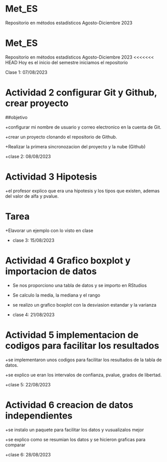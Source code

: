 # Met_ES
Repositorio en métodos estadísticos Agosto-Diciembre 2023 
# Met_ES
Repositorio en métodos estadísticos Agosto-Diciembre 2023 
<<<<<<< HEAD
Hoy es el inicio del semestre iniciamos el repositorio

Clase 1: 07/08/2023

# Actividad 2 configurar Git y Github, crear proyecto 

##objetivo 

+configurar mi nombre de usuario y correo electronico en la cuenta de Git. 

+crear un proyecto clonando el repositorio de Github. 

+Realizar la primera sincronozacion del proyecto y la nube (Github)

+clase 2: 08/08/2023

# Actividad 3 Hipotesis 

+el profesor explico que era una hipotesis y los tipos que existen, ademas del valor de alfa y pvalue. 

# Tarea 
+Elavorar un ejemplo con lo visto en clase 

+ clase 3: 15/08/2023

# Actividad 4 Grafico boxplot y importacion de datos 

+ Se nos proporciono una tabla de datos y se importo en RStudios

+ Se calculo la media, la mediana y el rango

+ se realizo un grafico boxplot con la desviasion estandar y la varianza

+ clase 4: 21/08/2023

# Actividad 5 implementacion de codigos para facilitar los resultados 

+se implementaron unos codigos para facilitar los resultados de la tabla de datos.

+se explico ue eran los intervalos de confianza, pvalue, grados de libertad. 

+clase 5: 22/08/2023

# Actividad 6 creacion de datos independientes 

+se instalo un paquete para facilitar los datos y vusualizalos mejor 

+se explico como se resumian los datos y se hicieron graficas para comparar 

+clase 6: 28/08/2023
